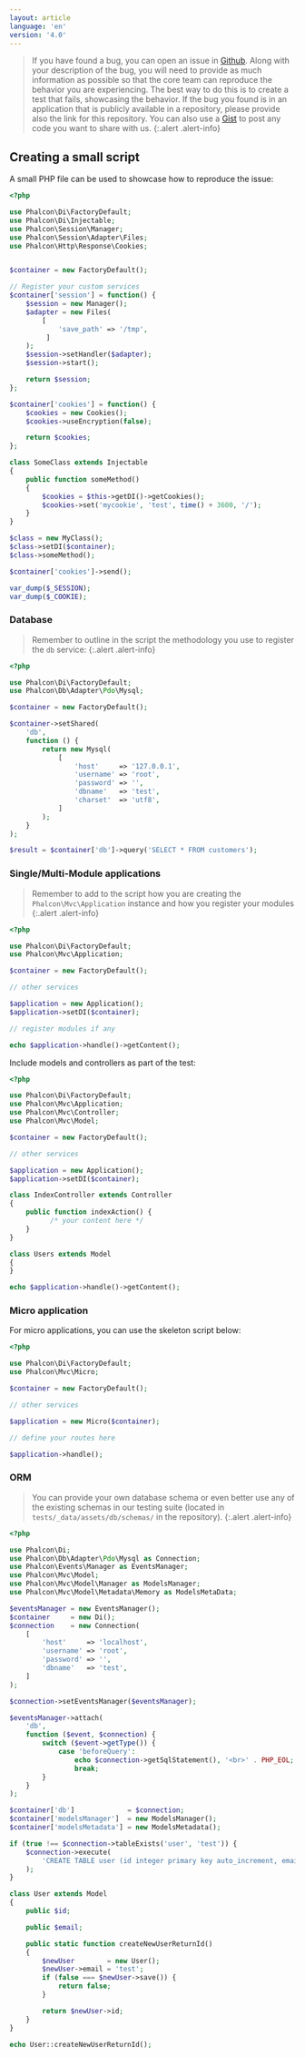 ```yaml
---
layout: article
language: 'en'
version: '4.0'
---
```

> If you have found a bug, you can open an issue in [Github](https://github.com/phalcon/issues). Along with your description of the bug, you will need to provide as much information as possible so that the core team can reproduce the behavior you are experiencing. The best way to do this is to create a test that fails, showcasing the behavior. If the bug you found is in an application that is publicly available in a repository, please provide also the link for this repository. You can also use a [Gist](https://gist.github.com/) to post any code you want to share with us. {:.alert .alert-info}

<a name='overview'></a>

## Creating a small script

A small PHP file can be used to showcase how to reproduce the issue:

```php
<?php

use Phalcon\Di\FactoryDefault;
use Phalcon\Di\Injectable;
use Phalcon\Session\Manager;
use Phalcon\Session\Adapter\Files;
use Phalcon\Http\Response\Cookies;


$container = new FactoryDefault();

// Register your custom services
$container['session'] = function() {
    $session = new Manager();
    $adapter = new Files(
        [
            'save_path' => '/tmp',
         ]
    );
    $session->setHandler($adapter);
    $session->start();

    return $session;
};

$container['cookies'] = function() {
    $cookies = new Cookies();
    $cookies->useEncryption(false);

    return $cookies;
};

class SomeClass extends Injectable
{
    public function someMethod()
    {
        $cookies = $this->getDI()->getCookies();
        $cookies->set('mycookie', 'test', time() + 3600, '/');
    }
}

$class = new MyClass();
$class->setDI($container);
$class->someMethod();

$container['cookies']->send();

var_dump($_SESSION);
var_dump($_COOKIE);
```

<a name='database'></a>

### Database

> Remember to outline in the script the methodology you use to register the `db` service: {:.alert .alert-info}

```php
<?php

use Phalcon\Di\FactoryDefault;
use Phalcon\Db\Adapter\Pdo\Mysql;

$container = new FactoryDefault();

$container->setShared(
    'db', 
    function () {
        return new Mysql(
            [
                'host'     => '127.0.0.1',
                'username' => 'root',
                'password' => '',
                'dbname'   => 'test',
                'charset'  => 'utf8',
            ]
        );
    }
);

$result = $container['db']->query('SELECT * FROM customers');
```

<a name='single-multi'></a>

### Single/Multi-Module applications

> Remember to add to the script how you are creating the `Phalcon\Mvc\Application` instance and how you register your modules {:.alert .alert-info}

```php
<?php

use Phalcon\Di\FactoryDefault;
use Phalcon\Mvc\Application;

$container = new FactoryDefault();

// other services

$application = new Application();
$application->setDI($container);

// register modules if any

echo $application->handle()->getContent();
```

Include models and controllers as part of the test:

```php
<?php

use Phalcon\Di\FactoryDefault;
use Phalcon\Mvc\Application;
use Phalcon\Mvc\Controller;
use Phalcon\Mvc\Model;

$container = new FactoryDefault();

// other services

$application = new Application();
$application->setDI($container);

class IndexController extends Controller
{
    public function indexAction() { 
          /* your content here */
    }
}

class Users extends Model
{
}

echo $application->handle()->getContent();
```

<a name='micro'></a>

### Micro application

For micro applications, you can use the skeleton script below:

```php
<?php

use Phalcon\Di\FactoryDefault;
use Phalcon\Mvc\Micro;

$container = new FactoryDefault();

// other services

$application = new Micro($container);

// define your routes here

$application->handle();
```

<a name='orm'></a>

### ORM

> You can provide your own database schema or even better use any of the existing schemas in our testing suite (located in `tests/_data/assets/db/schemas/` in the repository). {:.alert .alert-info}

```php
<?php

use Phalcon\Di;
use Phalcon\Db\Adapter\Pdo\Mysql as Connection;
use Phalcon\Events\Manager as EventsManager;
use Phalcon\Mvc\Model;
use Phalcon\Mvc\Model\Manager as ModelsManager;
use Phalcon\Mvc\Model\Metadata\Memory as ModelsMetaData;

$eventsManager = new EventsManager();
$container     = new Di();
$connection    = new Connection(
    [
        'host'     => 'localhost',
        'username' => 'root',
        'password' => '',
        'dbname'   => 'test',
    ]
);

$connection->setEventsManager($eventsManager);

$eventsManager->attach(
    'db',
    function ($event, $connection) {
        switch ($event->getType()) {
            case 'beforeQuery':
                echo $connection->getSqlStatement(), '<br>' . PHP_EOL;
                break;
        }
    }
);

$container['db']             = $connection;
$container['modelsManager']  = new ModelsManager();
$container['modelsMetadata'] = new ModelsMetadata();

if (true !== $connection->tableExists('user', 'test')) {
    $connection->execute(
        'CREATE TABLE user (id integer primary key auto_increment, email varchar(120) not null)'
    );
}

class User extends Model
{
    public $id;

    public $email;

    public static function createNewUserReturnId()
    {
        $newUser        = new User();
        $newUser->email = 'test';
        if (false === $newUser->save()) {
            return false;
        }

        return $newUser->id;
    }
}

echo User::createNewUserReturnId();
```